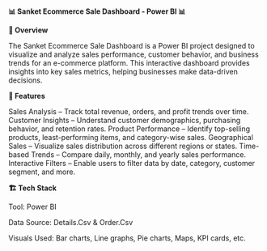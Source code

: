 **📊 Sanket Ecommerce Sale Dashboard - Power BI 📊**

**🔹 Overview**

The Sanket Ecommerce Sale Dashboard is a Power BI project designed to visualize and analyze sales performance, customer behavior, and business trends for an e-commerce platform. This interactive dashboard provides insights into key sales metrics, helping businesses make data-driven decisions.


**📌 Features**

Sales Analysis – Track total revenue, orders, and profit trends over time.
Customer Insights – Understand customer demographics, purchasing behavior, and retention rates.
Product Performance – Identify top-selling products, least-performing items, and category-wise sales.
Geographical Sales – Visualize sales distribution across different regions or states.
Time-based Trends – Compare daily, monthly, and yearly sales performance.
Interactive Filters – Enable users to filter data by date, category, customer segment, and more.


**🏗 Tech Stack**

Tool: Power BI

Data Source: Details.Csv & Order.Csv

Visuals Used: Bar charts, Line graphs, Pie charts, Maps, KPI cards, etc.
